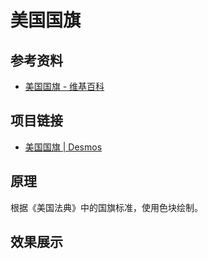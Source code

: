 # 美国国旗

## 参考资料

- [美国国旗 - 维基百科](https://zh.wikipedia.org/zh-cn/美国国旗)

## 项目链接

- [美国国旗 | Desmos](https://www.desmos.com/calculator/nicdfuwxaq)

## 原理

根据《美国法典》中的国旗标准，使用色块绘制。

## 效果展示

<IframeWindow url="https://www.desmos.com/calculator/nicdfuwxaq?embed" />
